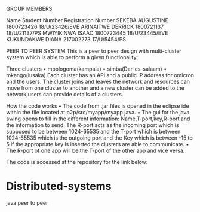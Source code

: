 GROUP MEMBERS

Name
Student Number
Registration Number
SEKEBA AUGUSTINE
1800723426
18/U/23426/EVE
ARINAITWE DERRICK
1800721137
18/U/21137/PS
MWIYIKINWA ISAAC
1800723445
18/U/23445/EVE
KUKUNDAKWE DIANA
217002273
17/U/5454/PS




PEER TO PEER SYSTEM
This is a peer to peer design with multi-cluster system which is able to perform a given functionality;

Three clusters
    • mpologoma(kampala)
    • simba(Dar-es-salaam)
    • mkango(lusaka)
Each cluster has an API and a public IP address for omicron and the users.
The cluster joins and leaves the network and resources can move from one cluster to another and a new cluster can be added to the network,users can provide details of a clusters.

How the code works
    • The code from .jar files is opened in the eclipse ide within the file located at p2p/src/myapp/myapp.java.
    • The gui for the java swing opens to fill in the different information: Name,T-port,key,R-port and the information to send. The R-port acts as the incoming port which is supposed to be between 1024-65535 and the T-port which is between 1024-65535 which is the outgoing port and the Key which is between -15 to 5.if the appropriate key is inserted the clusters are able to communicate.
    • The R-port of one app will be the T-port of the other app and vice versa.
      
The code is accessed at the repository for the link below:


# Distributed-systems
java peer to peer
